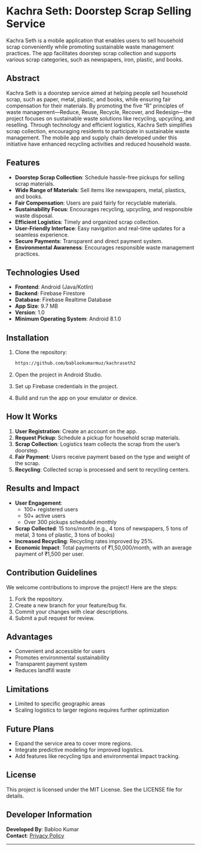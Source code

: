 # Kachra Seth: Doorstep Scrap Selling Service

Kachra Seth is a mobile application that enables users to sell household scrap conveniently while promoting sustainable waste management practices. The app facilitates doorstep scrap collection and supports various scrap categories, such as newspapers, iron, plastic, and books.

## Abstract

Kachra Seth is a doorstep service aimed at helping people sell household scrap, such as paper, metal, plastic, and books, while ensuring fair compensation for their materials. By promoting the five “R” principles of waste management—Reduce, Reuse, Recycle, Recover, and Redesign—the project focuses on sustainable waste solutions like recycling, upcycling, and reselling. Through technology and efficient logistics, Kachra Seth simplifies scrap collection, encouraging residents to participate in sustainable waste management. The mobile app and supply chain developed under this initiative have enhanced recycling activities and reduced household waste.

## Features

- **Doorstep Scrap Collection**: Schedule hassle-free pickups for selling scrap materials.
- **Wide Range of Materials**: Sell items like newspapers, metal, plastics, and books.
- **Fair Compensation**: Users are paid fairly for recyclable materials.
- **Sustainability Focus**: Encourages recycling, upcycling, and responsible waste disposal.
- **Efficient Logistics**: Timely and organized scrap collection.
- **User-Friendly Interface**: Easy navigation and real-time updates for a seamless experience.
- **Secure Payments**: Transparent and direct payment system.
- **Environmental Awareness**: Encourages responsible waste management practices.

## Technologies Used

- **Frontend**: Android (Java/Kotlin)
- **Backend**: Firebase Firestore
- **Database**: Firebase Realtime Database
- **App Size**: 9.7 MB
- **Version**: 1.0
- **Minimum Operating System**: Android 8.1.0

## Installation

1. Clone the repository:
   ```bash
   https://github.com/bablookumarmuz/kachraseth2
   ```

2. Open the project in Android Studio.
3. Set up Firebase credentials in the project.
4. Build and run the app on your emulator or device.

## How It Works

1. **User Registration**: Create an account on the app.
2. **Request Pickup**: Schedule a pickup for household scrap materials.
3. **Scrap Collection**: Logistics team collects the scrap from the user’s doorstep.
4. **Fair Payment**: Users receive payment based on the type and weight of the scrap.
5. **Recycling**: Collected scrap is processed and sent to recycling centers.

## Results and Impact

- **User Engagement**:
  - 100+ registered users
  - 50+ active users
  - Over 300 pickups scheduled monthly
- **Scrap Collected**: 15 tons/month (e.g., 4 tons of newspapers, 5 tons of metal, 3 tons of plastic, 3 tons of books)
- **Increased Recycling**: Recycling rates improved by 25%.
- **Economic Impact**: Total payments of ₹1,50,000/month, with an average payment of ₹1,500 per user.

## Contribution Guidelines

We welcome contributions to improve the project! Here are the steps:

1. Fork the repository.
2. Create a new branch for your feature/bug fix.
3. Commit your changes with clear descriptions.
4. Submit a pull request for review.

## Advantages

- Convenient and accessible for users
- Promotes environmental sustainability
- Transparent payment system
- Reduces landfill waste

## Limitations

- Limited to specific geographic areas
- Scaling logistics to larger regions requires further optimization

## Future Plans

- Expand the service area to cover more regions.
- Integrate predictive modeling for improved logistics.
- Add features like recycling tips and environmental impact tracking.

## License

This project is licensed under the MIT License. See the LICENSE file for details.

## Developer Information

**Developed By**: Babloo Kumar\
**Contact**: [Privacy Policy](#)

---


